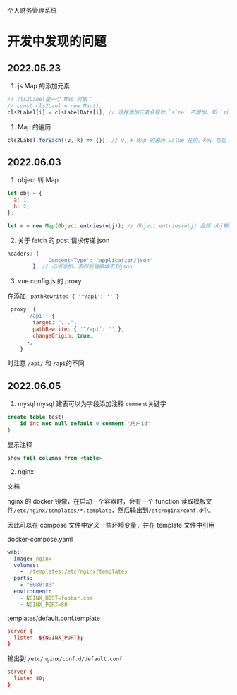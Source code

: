 个人财务管理系统

# 开发中发现的问题

## 2022.05.23

1. js Map 的添加元素

```js
// cls2Label是一个 Map 对象；
// const cls2Lael = new Map();
cls2Label[i] = clsLabelData[i]; // 这样添加元素会导致 `size` 不增加，即 `size=0`，进而导致无法遍历此 map 得到键值对。
```

1. Map 的遍历

```js
cls2Label.forEach((v, k) => {}); // v, k Map 的遍历 value 在前，key 在后
```

## 2022.06.03

1. object 转 Map

```js
let obj = {
  a: 1,
  b: 2,
};

let m = new Map(Object.entries(obj)); // Object.entries(obj) 会将 obj转化为[[key, value], ...]的形式
```

2. 关于 fetch 的 post 请求传递 json

```js
headers: {
            'Content-Type': 'application/json'
        }, // 必须添加，否则后端接收不到json
```

3. vue.config.js 的 proxy

在添加 ` pathRewrite: { '^/api': '' }`

```js
 proxy: {
      '/api': {
        target: "...",
        pathRewrite: { '^/api': '' },
        changeOrigin: true,
      },
    }
```

时注意 `/api/` 和 `/api`的不同

## 2022.06.05

1. mysql
   mysql 建表可以为字段添加注释 `comment`关键字

```sql
create table test(
	id int not null default 0 comment '用户id'
)
```

显示注释

```sql
show full columns from <table>
```

2. nginx

[文档](https://hub.docker.com/_/nginx)

nginx 的 docker 镜像，在启动一个容器时，会有一个 function 读取模板文件`/etc/nginx/templates/*.template`，然后输出到`/etc/nginx/conf.d`中。

因此可以在 compose 文件中定义一些环境变量，并在 template 文件中引用

docker-compose.yaml

```yaml
web:
  image: nginx
  volumes:
    - ./templates:/etc/nginx/templates
  ports:
    - "8080:80"
  environment:
    - NGINX_HOST=foobar.com
    - NGINX_PORT=80
```

templates/default.conf.template

```conf
server {
  listen  ${NGINX_PORT};
}
```

输出到 `/etc/nginx/conf.d/default.conf`

```conf
server {
  listen 80;
}

```
